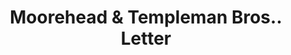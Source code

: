 ---
doi: 10.7916/D8ZC9F09
date_other: '1870'
date_other_textual: 1870-1879
form: correspondence
genre:
- Letters (correspondence)
name:
- Moorehead & Templeman Bros.
object_in_context_url: https://biggert.cul.columbia.edu/items/view/ave_biggert_00556
subject_hierarchical_geographic:
- Baltimore, Maryland, United States
subject_name:
- Moorehead & Templeman Bros.
title: Moorehead & Templeman Bros.. Letter
sort_title: Moorehead & Templeman Bros.. Letter
call_number: ave_biggert_00556
coordinates:
- 39.28333333333333,-76.61666666666666
pid: ave_biggert_00556
identifiers: ave_biggert_00556
thumbnail: https://derivativo-1.library.columbia.edu/iiif/2/ldpd:343665/full/!256,256/0/native.jpg
permalink: "/biggert/ave_biggert_00556/"
layout: iiif-image-page
---